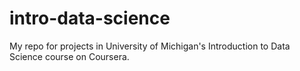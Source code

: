 # intro-data-science
My repo for projects in University of Michigan's Introduction to Data Science course on Coursera.
